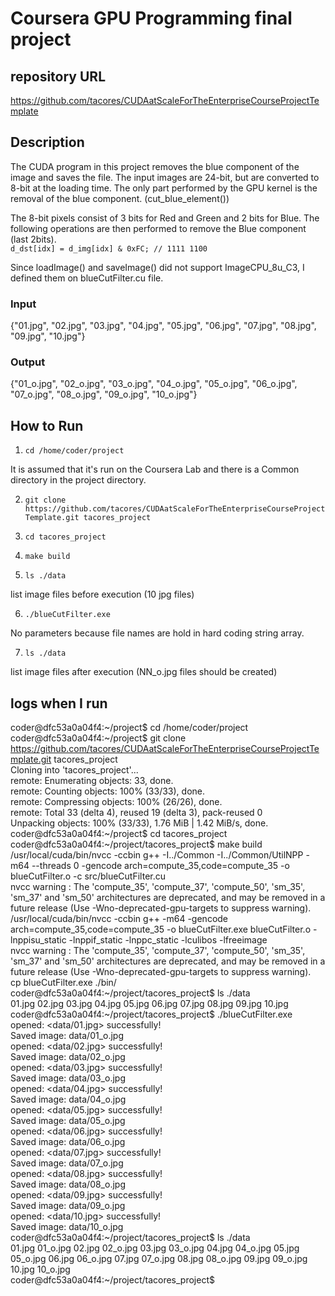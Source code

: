 # Coursera GPU Programming final project

## repository URL
https://github.com/tacores/CUDAatScaleForTheEnterpriseCourseProjectTemplate

## Description
The CUDA program in this project removes the blue component of the image and saves the file.
The input images are 24-bit, but are converted to 8-bit at the loading time.
The only part performed by the GPU kernel is the removal of the blue component. (cut_blue_element())

The 8-bit pixels consist of 3 bits for Red and Green and 2 bits for Blue.
The following operations are then performed to remove the Blue component (last 2bits).  
`d_dst[idx] = d_img[idx] & 0xFC; // 1111 1100`

Since loadImage() and saveImage() did not support ImageCPU_8u_C3, I defined them on blueCutFilter.cu file.

### Input
{"01.jpg", "02.jpg", "03.jpg", "04.jpg", "05.jpg", "06.jpg", "07.jpg", "08.jpg", "09.jpg", "10.jpg"}
### Output
{"01_o.jpg", "02_o.jpg", "03_o.jpg", "04_o.jpg", "05_o.jpg", "06_o.jpg", "07_o.jpg", "08_o.jpg", "09_o.jpg", "10_o.jpg"}

## How to Run

1. `cd /home/coder/project`

It is assumed that it's run on the Coursera Lab and there is a Common directory in the project directory.

2. `git clone https://github.com/tacores/CUDAatScaleForTheEnterpriseCourseProjectTemplate.git tacores_project`

3. `cd tacores_project`

4. `make build`

5. `ls ./data`

list image files before execution (10 jpg files)

6. `./blueCutFilter.exe`

No parameters because file names are hold in hard coding string array.

7. `ls ./data`

list image files after execution (NN_o.jpg files should be created)

## logs when I run
coder@dfc53a0a04f4:~/project$ cd /home/coder/project  
coder@dfc53a0a04f4:~/project$ git clone https://github.com/tacores/CUDAatScaleForTheEnterpriseCourseProjectTemplate.git tacores_project  
Cloning into 'tacores_project'...  
remote: Enumerating objects: 33, done.  
remote: Counting objects: 100% (33/33), done.  
remote: Compressing objects: 100% (26/26), done.  
remote: Total 33 (delta 4), reused 19 (delta 3), pack-reused 0  
Unpacking objects: 100% (33/33), 1.76 MiB | 1.42 MiB/s, done.  
coder@dfc53a0a04f4:~/project$ cd tacores_project  
coder@dfc53a0a04f4:~/project/tacores_project$ make build  
/usr/local/cuda/bin/nvcc -ccbin g++ -I../Common -I../Common/UtilNPP  -m64    --threads 0 -gencode arch=compute_35,code=compute_35 -o blueCutFilter.o -c src/blueCutFilter.cu  
nvcc warning : The 'compute_35', 'compute_37', 'compute_50', 'sm_35', 'sm_37' and 'sm_50' architectures are deprecated, and may be removed in a future release (Use -Wno-deprecated-gpu-targets to suppress warning).  
/usr/local/cuda/bin/nvcc -ccbin g++   -m64      -gencode arch=compute_35,code=compute_35 -o blueCutFilter.exe blueCutFilter.o  -lnppisu_static -lnppif_static -lnppc_static -lculibos -lfreeimage  
nvcc warning : The 'compute_35', 'compute_37', 'compute_50', 'sm_35', 'sm_37' and 'sm_50' architectures are deprecated, and may be removed in a future release (Use -Wno-deprecated-gpu-targets to suppress warning).  
cp blueCutFilter.exe ./bin/  
coder@dfc53a0a04f4:~/project/tacores_project$ ls ./data  
01.jpg  02.jpg  03.jpg  04.jpg  05.jpg  06.jpg  07.jpg  08.jpg  09.jpg  10.jpg  
coder@dfc53a0a04f4:~/project/tacores_project$ ./blueCutFilter.exe  
opened: <data/01.jpg> successfully!  
Saved image: data/01_o.jpg  
opened: <data/02.jpg> successfully!  
Saved image: data/02_o.jpg  
opened: <data/03.jpg> successfully!  
Saved image: data/03_o.jpg  
opened: <data/04.jpg> successfully!  
Saved image: data/04_o.jpg  
opened: <data/05.jpg> successfully!  
Saved image: data/05_o.jpg  
opened: <data/06.jpg> successfully!  
Saved image: data/06_o.jpg  
opened: <data/07.jpg> successfully!  
Saved image: data/07_o.jpg  
opened: <data/08.jpg> successfully!  
Saved image: data/08_o.jpg  
opened: <data/09.jpg> successfully!  
Saved image: data/09_o.jpg  
opened: <data/10.jpg> successfully!  
Saved image: data/10_o.jpg  
coder@dfc53a0a04f4:~/project/tacores_project$ ls ./data  
01.jpg  01_o.jpg  02.jpg  02_o.jpg  03.jpg  03_o.jpg  04.jpg  04_o.jpg  05.jpg  05_o.jpg  06.jpg  06_o.jpg  07.jpg  07_o.jpg  08.jpg  08_o.jpg  09.jpg  09_o.jpg  10.jpg  10_o.jpg  
coder@dfc53a0a04f4:~/project/tacores_project$   
